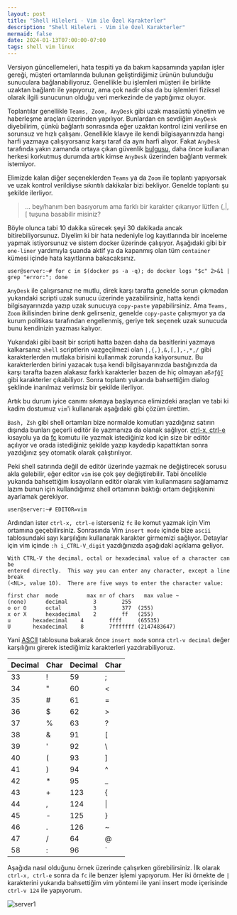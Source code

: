 ```yaml
---
layout: post
title: "Shell Hileleri - Vim ile Özel Karakterler"
description: "Shell Hileleri - Vim ile Özel Karakterler"
mermaid: false
date: 2024-01-13T07:00:00-07:00
tags: shell vim linux
---
```


Versiyon güncellemeleri, hata tespiti ya da bakım kapsamında yapılan işler gereği, müşteri ortamlarında bulunan
geliştirdiğimiz ürünün bulunduğu sunuculara bağlanabiliyoruz. Genellikle bu işlemleri müşteri ile birlikte
uzaktan bağlantı ile yapıyoruz, ama çok nadir olsa da bu işlemleri fiziksel olarak ilgili sunucunun
olduğu veri merkezinde de yaptığımız oluyor.

Toplantılar genellikle `Teams, Zoom, AnyDesk` gibi uzak masaüstü yönetim ve haberleşme araçları üzerinden 
yapılıyor. Bunlardan en sevdiğim `AnyDesk` diyebilirim, çünkü bağlantı sonrasında eğer uzaktan kontrol izini
verilirse en sorunsuz ve hızlı çalışanı. Genellikle klavye ile kendi bilgisayarınızda hangi harfi yazmaya 
çalışıyorsanız karşı taraf da aynı harfi alıyor. Fakat `AnyDesk` tarafında yakın zamanda ortaya çıkan güvenlik
[bulgusu](https://anydesk.com/en/public-statement-2-2-2024), daha önce kullanan herkesi korkutmuş durumda artık kimse `AnyDesk` üzerinden bağlantı vermek istemiyor.

Elimizde kalan diğer seçeneklerden `Teams` ya da `Zoom` ile toplantı yapıyorsak ve uzak kontrol verildiyse sıkıntılı dakikalar bizi bekliyor.
Genelde toplantı şu şekilde ilerliyor.

> ... bey/hanım ben basıyorum ama farklı bir karakter çıkarıyor lütfen {,|,[ tuşuna basabilir misiniz?

Böyle olunca tabi 10 dakika sürecek şeyi 30 dakikada ancak bitirebiliyorsunuz. Diyelim ki bir hata nedeniyle
log kayıtlarında bir inceleme yapmak istiyorsunuz ve sistem docker üzerinde çalışıyor. Aşağıdaki gibi 
bir `one-liner` yardımıyla şuanda aktif ya da kapanmış olan tüm `container` kümesi içinde hata kayıtlarına bakacaksınız.

```
user@server:~# for c in $(docker ps -a -q); do docker logs "$c" 2>&1 | grep "error:"; done
```

`AnyDesk` ile çalışırsanız ne mutlu, direk karşı tarafta genelde sorun çıkmadan yukarıdaki scripti uzak sunucu
üzerinde yazabilirsiniz, hatta kendi bilgisayarınızda yazıp uzak sunucuya `copy-paste` yapabilirsiniz. Ama `Teams, Zoom` 
ikilisinden birine denk gelirseniz, genelde `copy-paste` çalışmıyor ya da kurum politikası tarafından engellenmiş,
geriye tek seçenek uzak sunucuda bunu kendinizin yazması kalıyor. 

Yukarıdaki gibi basit bir scripti hatta bazen daha da basitlerini yazmaya kalkarsanız `shell` scriptlerin vazgeçilmezi
olan `|,{,},&,[,],-,*,/` gibi karakterlerden mutlaka birisini kullanmak zorunda kalıyorsunuz. Bu karakterlerden birini yazacak tuşa kendi
bilgisayarınızda bastığınızda da karşı tarafta bazen alakasız farklı karakterler bazen de hiç olmayan `æß∂ƒğ∑` gibi karakterler çıkabiliyor.
Sonra toplantı yukarıda bahsettiğim dialog şeklinde inanılmaz verimsiz bir şekilde ilerliyor. 

Artık bu durum iyice canımı sıkmaya başlayınca elimizdeki araçları ve tabi ki kadim dostumuz `vim`'i  kullanarak aşağıdaki gibi 
çözüm ürettim.

`Bash, Zsh` gibi shell ortamları bize normalde komutları yazdığınız satırın dışında bunları geçerli editör ile yazmanıza da olanak sağlıyor.
[ctrl-x, ctrl-e](https://www.gnu.org/software/bash/manual/html_node/Miscellaneous-Commands.html#index-edit_002dand_002dexecute_002dcommand-_0028C_002dx-C_002de_0029) kısayolu
ya da [fc](https://en.wikipedia.org/wiki/Fc_(Unix)) komutu ile yazmak istediğiniz kod için size bir editör açılıyor ve orada istediğiniz şekilde 
yazıp kaydedip kapattıktan sonra yazdığınız şey otomatik olarak çalıştırılıyor.

Peki shell satırında değil de editör üzerinde yazmak ne değiştirecek sorusu akla gelebilir, eğer editor `vim` ise çok şey değiştirebilir.
Tabi öncelikle yukarıda bahsettiğim kısayolların editör olarak vim kullanmasını sağlamamız lazım bunun için kullandığımız shell ortamının
baktığı ortam değişkenini ayarlamak gerekiyor. 

```
user@server:~# EDITOR=vim
```

Ardından ister `ctrl-x, ctrl-e` isterseniz `fc` ile komut yazmak için Vim
ortamına geçebilirsiniz. Sonrasında Vim `insert mode` içinde bize `ascii`
tablosundaki sayı karşılığını kullanarak karakter girmemizi sağlıyor.
Detaylar için vim içinde `:h i_CTRL-V_digit` yazdığınızda aşağıdaki açıklama geliyor.

```
With CTRL-V the decimal, octal or hexadecimal value of a character can be
entered directly.  This way you can enter any character, except a line break
(<NL>, value 10).  There are five ways to enter the character value:

first char	mode	     max nr of chars   max value ~
(none)		decimal		   3		255
o or O		octal		   3		377	 (255)
x or X		hexadecimal	   2		ff	 (255)
u		hexadecimal	   4		ffff	 (65535)
U		hexadecimal	   8		7fffffff (2147483647)
```

Yani [ASCII](https://en.wikipedia.org/wiki/ASCII) tablosuna bakarak önce `insert mode` sonra `ctrl-v decimal` değer karşılığını girerek istediğimiz karakterleri yazdırabiliyoruz.

| Decimal | Char | Decimal | Char |
|---------|------|---------|------|
| 33      | !    | 59      | ;    | 
| 34      | "    | 60      | <    | 
| 35      | #    | 61      | =    | 
| 36      | $    | 62      | >    | 
| 37      | %    | 63      | ?    | 
| 38      | &    | 91      | [    | 
| 39      | '    | 92      | \    | 
| 40      | (    | 93      | ]    | 
| 41      | )    | 94      | ^    | 
| 42      | *    | 95      | _    | 
| 43      | +    | 123     | {    | 
| 44      | ,    | 124     | \|   | 
| 45      | -    | 125     | }    | 
| 46      | .    | 126     | ~    | 
| 47      | /    | 64      | @    | 
| 58      | :    | 96      | `    | 


Aşağıda nasıl olduğunu örnek üzerinde çalışırken görebilirsiniz. İlk olarak `ctrl-x, ctrl-e` sonra da `fc`
ile benzer işlemi yapıyorum. Her iki örnekte de `|` karakterini yukarıda bahsettiğim vim yöntemi ile yani 
insert mode içerisinde `ctrl-v 124` ile yapıyorum. 

![server1](https://github.com/caltuntas/caltuntas.github.io/assets/35517929/fb329ab2-ff86-49fe-b34e-a73db0db2d1c)

